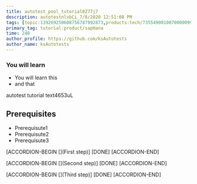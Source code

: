 ```yaml
---
title: autotest_pool_tutorial8Z77j7
description: autotestnlvbCi_7/8/2020 12:51:08 PM
tags: [topic:139269250608756787992873,products:tech/73554900100700000996,tutorial:experience/advanced]
primary_tag: tutorial:product/sapHana
time: 240
author_profile: https://github.com/ksAutotests
author_name: ksAutotests
---
```

### You will learn
- You will learn this
- and that

autotest tutorial text4653uL

## Prerequisites
- Prerequisute1
- Prerequisute2
- Prerequisute3

[ACCORDION-BEGIN [](First step)]
[DONE]
[ACCORDION-END]

[ACCORDION-BEGIN [](Second step)]
[DONE]
[ACCORDION-END]

[ACCORDION-BEGIN [](Third step)]
[DONE]
[ACCORDION-END]

